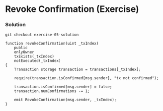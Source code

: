 # Revoke Confirmation (Exercise)

### Solution

```shell
git checkout exercise-05-solution
```

```solidity
function revokeConfirmation(uint _txIndex)
    public
    onlyOwner
    txExists(_txIndex)
    notExecuted(_txIndex)
{
    Transaction storage transaction = transactions[_txIndex];

    require(transaction.isConfirmed[msg.sender], "tx not confirmed");

    transaction.isConfirmed[msg.sender] = false;
    transaction.numConfirmations -= 1;

    emit RevokeConfirmation(msg.sender, _txIndex);
}
```
